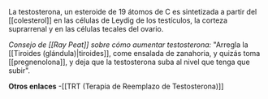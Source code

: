 
La testosterona, un esteroide de 19 átomos de C es sintetizada a partir del [[colesterol]] en las células de Leydig de los testículos, la corteza suprarrenal y en las células tecales del ovario.



*Consejo de [[Ray Peat]] sobre cómo aumentar testosterona:*
"Arregla la [[Tiroides (glándula)|tiroides]], come ensalada de zanahoria, y quizás toma [[pregnenolona]], y deja que la testosterona suba al nivel que tenga que subir".

**Otros enlaces**
-[[TRT (Terapia de Reemplazo de Testosterona)]]

